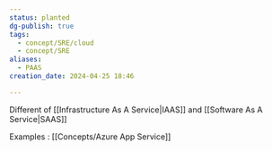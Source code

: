 ```yaml
---
status: planted
dg-publish: true
tags:
  - concept/SRE/cloud
  - concept/SRE
aliases:
  - PAAS
creation_date: 2024-04-25 18:46

---
```

Different of  [[Infrastructure As A Service|IAAS]] and [[Software As A Service|SAAS]]

Examples :  [[Concepts/Azure App Service]]
